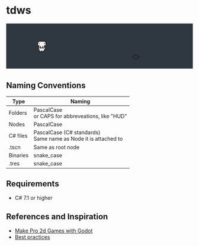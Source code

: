 # tdws
![demo](Readme/demo_2019-12-18.gif)

## Naming Conventions
|Type|Naming|
|-|-|
|Folders|PascalCase<br>or CAPS for abbreveations, like "HUD"|
|Nodes|PascalCase|
|C# files|PascalCase (C# standards)<br>Same name as Node it is attached to|
|.tscn|Same as root node|
|Binaries|snake_case|
|.tres|snake_case|

## Requirements
* C# 7.1 or higher

## References and Inspiration
* [Make Pro 2d Games with Godot](https://github.com/GDquest/make-pro-2d-games-with-godot)
* [Best practices](https://docs.godotengine.org/en/3.1/getting_started/workflow/best_practices/index.html)
